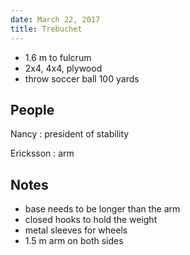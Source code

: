 ```yaml
---
date: March 22, 2017
title: Trebuchet
---
```


- 1.6 m to fulcrum
- 2x4, 4x4, plywood
- throw soccer ball 100 yards

## People
Nancy
: president of stability

Ericksson
: arm

## Notes
- base needs to be longer than the arm
- closed hooks to hold the weight
- metal sleeves for wheels
- 1.5 m arm on both sides

